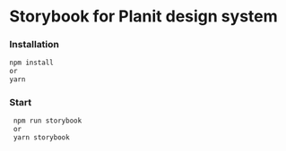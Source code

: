# Storybook for Planit design system

### Installation

```bash
npm install 
or 
yarn
```

### Start

```bash
 npm run storybook
 or
 yarn storybook
```

